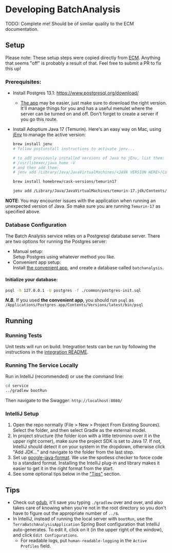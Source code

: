 # Developing BatchAnalysis 

TODO: Complete me! Should be of similar quality to the ECM documentation.


## Setup

Please note: These setup steps were copied directly from [ECM](https://github.com/DataBiosphere/terra-external-credentials-manager/blob/dev/DEVELOPMENT.md). Anything
that seems "off" is probably a result of that. Feel free to submit a PR to fix this up!

### Prerequisites:

- Install Postgres 13.1: https://www.postgresql.org/download/
  - [The app](https://postgresapp.com/downloads.html) may be easier, just make sure to download the right version. It'll manage things for you and has a useful menulet where the server can be turned on and off. Don't forget to create a server if you go this route.
- Install Adoptium Java 17 (Temurin). Here's an easy way on Mac, using [jEnv](https://www.jenv.be/) to manage the active version:

    ```sh
    brew install jenv
    # follow postinstall instructions to activate jenv...

    # to add previously installed versions of Java to jEnv, list them:
    # /usr/libexec/java_home -V
    # and then add them:
    # jenv add /Library/Java/JavaVirtualMachines/<JAVA VERSION HERE>/Contents/Home

    brew install homebrew/cask-versions/temurin17

    jenv add /Library/Java/JavaVirtualMachines/temurin-17.jdk/Contents/Home
    ```

**NOTE**: You may encounter issues with the application when running an unexpected version of Java. So make sure you are running `Temurin-17` as specified above.


### Database Configuration
The Batch Analysis service relies on a Postgresql database server. There are two options for running the Postgres server:

- Manual setup:  
  Setup Postgres using whatever method you like.
- Convenient app setup:  
  Install [the convenient app](https://postgresapp.com/), and create a database called `batchanalysis`.

#### Initialize your database:
```sh
psql -h 127.0.0.1 -U postgres -f ./common/postgres-init.sql
```
***N.B.*** If you used **the convenient app**, you should run `psql` as `/Applications/Postgres.app/Contents/Versions/latest/bin/psql`

## Running

### Running Tests

Unit tests will run on build.  Integration tests can be run by following the instructions in the [integration README](/integration/README.md). 

### Running The Service Locally

Run in IntelliJ (recommended) or use the command line:

```sh
cd service
../gradlew bootRun
```

Then navigate to the Swagger: `http://localhost:8080/`

### IntelliJ Setup

1. Open the repo normally (File > New > Project From Existing Sources). Select the folder, and then select Gradle as the external model. 
2. In project structure (the folder icon with a little tetromino over it in the upper
   right corner), make sure the project SDK is set to Java 17. If not, IntelliJ should
   detect it on your system in the dropdown, otherwise click "Add JDK..." and navigate to
   the folder from the last step.
3. Set up [google-java-format](https://github.com/google/google-java-format). We use the
   spotless checker to force code to a standard format. Installing the IntelliJ plug-in
   and library makes it easier to get it in the right format from the start.
4. See some optional tips below in the ["Tips"](#tips) section.

## Tips
- Check out [gdub](https://github.com/gdubw/gdub), it'll save you typing `./gradlew` over
  and over, and also takes care of knowing when you're not in the root directory so you
  don't have to figure out the appropriate number of `../`s. 
- In IntelliJ, instead of running the local server with `bootRun`, use the `TerraBatchAnalysisApplication` Spring
  Boot configuration that IntelliJ auto-generates. To edit it, click on it (in the upper
  right of the window), and click `Edit Configurations`. 
    - For readable logs, put `human-readable-logging` in the `Active Profiles` field. 
